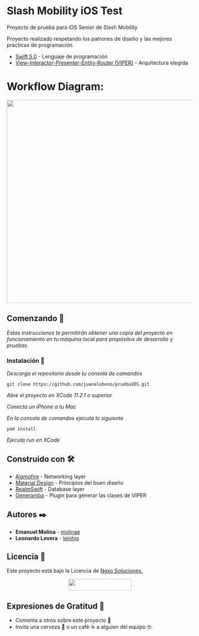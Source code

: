 # Slash Mobility iOS Test

Proyecto de prueba para iOS Senior de Slash Mobility

Proyecto realizado respetando los patrones de diseño y las mejores prácticas de programación.

* [Swift 5.0](https://swift.org/blog/swift-5-released/) - Lenguaje de programación
* [View-Interactor-Presenter-Entity-Router (VIPER)](https://www.objc.io/issues/13-architecture/viper/) - Arquitectura elegida

# Workflow Diagram:

<p align="center">
  <img width="700" height="550" src="https://github.com/usman-pucit/VIPER_Swift/blob/developer/images/bpM7t.png">
</p>

## Comenzando 🚀

_Estas instrucciones te permitirán obtener una copia del proyecto en funcionamiento en tu máquina local para propósitos de desarrollo y pruebas._

### Instalación 🔧

_Descarga el repositorio desde tu consola de comandos_

```
git clone https://github.com/juanelobono/pruebaIOS.git
```

_Abre el proyecto en XCode 11.2.1 o superior_

_Conecta un iPhone a tu Mac_

_En la consola de comandos ejecuta lo siguiente_

```
pod install
```

_Ejecuta run en XCode_

## Construido con 🛠️

* [Alamofire](https://github.com/Alamofire/Alamofire) - Networking layer
* [Material Design](https://material.io/design/introduction/) - Principios del buen diseño
* [RealmSwift](https://realm.io/docs/swift/latest/) - Database layer
* [Generamba](URL "https://github.com/strongself/Generamba") - Plugin para generar las clases de VIPER

## Autores ✒️

* **Emanuel Molina** - [molinae](https://github.com/molinae)
* **Leonardo Lovera** - [leinhio](https://github.com/leinhio)

## Licencia 📄

Este proyecto está bajo la Licencia de [Nexo Soluciones. <p align="center"><img width="171" height="31" src="htthttp://www.nexosoluciones.com.ar/images/MiniLogo.png"></p>](https://http://www.nexosoluciones.com.ar/)

## Expresiones de Gratitud 🎁

* Comenta a otros sobre este proyecto 📢
* Invita una cerveza 🍺 o un café ☕ a alguien del equipo 🤓.

